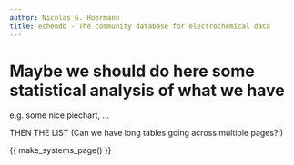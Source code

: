 ```yaml
---
author: Nicolas G. Hoermann
title: echemdb - The community database for electrochemical data
---
```


# Maybe we should do here some statistical analysis of what we have 

e.g. some nice piechart, ...

THEN THE LIST (Can we have long tables going across multiple pages?!)

{{ make_systems_page() }}